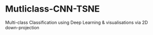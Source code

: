 # Mutliclass-CNN-TSNE
Multi-class Classification using Deep Learning &amp; visualisations via 2D down-projection
